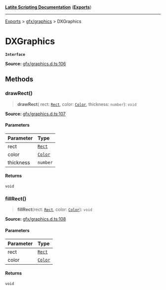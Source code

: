 [**Latite Scripting Documentation**](../../README.md) ([**Exports**](../../exports.md))

---

[Exports](../../exports.md) > [gfx/graphics](../index.md) > DXGraphics

# DXGraphics

**`Interface`**

**Source:** [gfx/graphics.d.ts:106](https://github.com/LatiteScripting/latitescripting.github.io/blob/1c6b44e/definitions/gfx/graphics.d.ts#L106)

## Methods

### drawRect()

> **drawRect**(
> rect: [`Rect`](../classes/class.Rect.md),
> color: [`Color`](../classes/class.Color.md),
> thickness: `number`): `void`

**Source:** [gfx/graphics.d.ts:107](https://github.com/LatiteScripting/latitescripting.github.io/blob/1c6b44e/definitions/gfx/graphics.d.ts#L107)

#### Parameters

| Parameter | Type                                 |
| :-------- | :----------------------------------- |
| rect      | [`Rect`](../classes/class.Rect.md)   |
| color     | [`Color`](../classes/class.Color.md) |
| thickness | `number`                             |

#### Returns

`void`

### fillRect()

> **fillRect**(rect: [`Rect`](../classes/class.Rect.md), color: [`Color`](../classes/class.Color.md)): `void`

**Source:** [gfx/graphics.d.ts:108](https://github.com/LatiteScripting/latitescripting.github.io/blob/1c6b44e/definitions/gfx/graphics.d.ts#L108)

#### Parameters

| Parameter | Type                                 |
| :-------- | :----------------------------------- |
| rect      | [`Rect`](../classes/class.Rect.md)   |
| color     | [`Color`](../classes/class.Color.md) |

#### Returns

`void`
